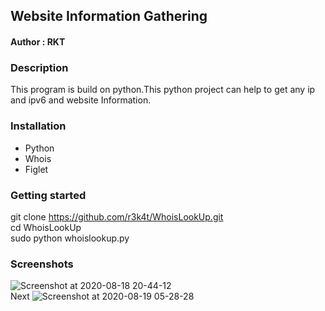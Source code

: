 <h2>Website Information Gathering</h2>


<h4>Author : RKT </h4>


### Description ###


This  program is build on python.This python project can help to get any  ip and ipv6 and website Information.


### Installation ###

<ul>
<li>Python</li>
<li>Whois</li>
<li>Figlet</li>
</ul>

### Getting started ###

git clone https://github.com/r3k4t/WhoisLookUp.git
<br>
cd WhoisLookUp
<br>
sudo python whoislookup.py
<br>

### Screenshots ###

![Screenshot at 2020-08-18 20-44-12](https://user-images.githubusercontent.com/69615463/90577579-fa817980-e1de-11ea-8ea5-5896121095b8.png)
<br>
Next
![Screenshot at 2020-08-19 05-28-28](https://user-images.githubusercontent.com/69615463/90577750-492f1380-e1df-11ea-9077-2ceb7e7a5b7b.png)

